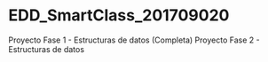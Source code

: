 # EDD_SmartClass_201709020
Proyecto Fase 1 - Estructuras de datos (Completa)
Proyecto Fase 2 - Estructuras de datos
